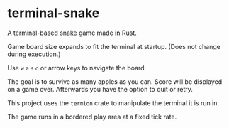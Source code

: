 # terminal-snake
A terminal-based snake game made in Rust.

Game board size expands to fit the terminal at startup. (Does not change during execution.)

Use `w` `a` `s` `d` or arrow keys to navigate the board.

The goal is to survive as many apples as you can. Score will be displayed on a game over. Afterwards you have the option to quit or retry.

This project uses the `termion` crate to manipulate the terminal it is run in.

The game runs in a bordered play area at a fixed tick rate.
